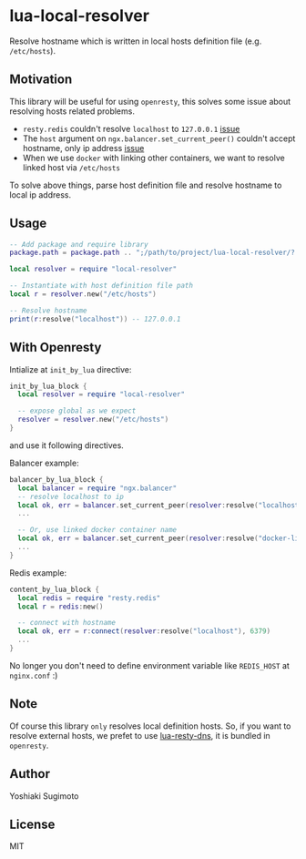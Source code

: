 # lua-local-resolver

Resolve hostname which is written in local hosts definition file (e.g. `/etc/hosts`).

## Motivation

This library will be useful for using `openresty`, this solves some issue about resolving hosts related problems.

- `resty.redis` couldn't resolve `localhost` to `127.0.0.1` [issue](https://github.com/openresty/lua-resty-redis/issues/59)
- The `host` argument on `ngx.balancer.set_current_peer()` couldn't accept hostname, only ip address [issue](https://github.com/openresty/lua-resty-core/issues/45)
- When we use `docker` with linking other containers, we want to resolve linked host via `/etc/hosts`

To solve above things, parse host definition file and resolve hostname to local ip address.

## Usage

```lua
-- Add package and require library
package.path = package.path .. ";/path/to/project/lua-local-resolver/?.lua"

local resolver = require "local-resolver"

-- Instantiate with host definition file path
local r = resolver.new("/etc/hosts")

-- Resolve hostname
print(r:resolve("localhost")) -- 127.0.0.1
```

## With Openresty

Intialize at `init_by_lua` directive:

```lua
init_by_lua_block {
  local resolver = require "local-resolver"

  -- expose global as we expect
  resolver = resolver.new("/etc/hosts")
}
```

and use it following directives.

Balancer example:

```lua
balancer_by_lua_block {
  local balancer = require "ngx.balancer"
  -- resolve localhost to ip
  local ok, err = balancer.set_current_peer(resolver:resolve("localhost"), 80)
  ...

  -- Or, use linked docker container name
  local ok, err = balancer.set_current_peer(resolver:resolve("docker-linked-name"), 80)
  ...
}
```

Redis example:

```lua
content_by_lua_block {
  local redis = require "resty.redis"
  local r = redis:new()

  -- connect with hostname
  local ok, err = r:connect(resolver:resolve("localhost"), 6379)
  ...
}
```

No longer you don't need to define environment variable like `REDIS_HOST` at `nginx.conf` :)


## Note

Of course this library `only` resolves local definition hosts.
So, if you want to resolve external hosts, we prefet to use [lua-resty-dns](https://github.com/openresty/lua-resty-dns), it is bundled in `openresty`.

## Author

Yoshiaki Sugimoto

## License

MIT

